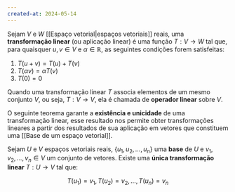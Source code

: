 ```yaml
---
created-at: 2024-05-14
---
```


Sejam $V$ e $W$ [[Espaço vetorial|espaços vetoriais]] reais, uma **transformação linear** (ou aplicação linear) é uma função $T: V \to W$ tal que, para quaisquer $u, v \in V$ e $\alpha \in \mathbb{R}$, as seguintes condições forem satisfeitas:

1.  $T(u+v) = T(u) + T(v)$
2.  $T(\alpha v) = \alpha T(v)$
3.  $T(0) = 0$

Quando uma transformação linear $T$ associa elementos de um mesmo conjunto $V$, ou seja, $T: V \to V$, ela é chamada de **operador linear** sobre $V$.

O seguinte teorema garante a **existência e unicidade** de uma transformação linear, esse resultado nos permite obter transformações lineares a partir dos resultados de sua aplicação em vetores que constituem uma [[Base de um espaço vetorial]].

Sejam $U$ e $V$ espaços vetoriais reais, $\{u_1, u_2, \dots, u_n\}$ uma **base** de $U$ e $v_1, v_2, \dots, v_n \in V$ um conjunto de vetores. Existe uma **única transformação linear** $T: U \to V$ tal que:

$$T(u_1) = v_1, T(u_2) = v_2, \dots, T(u_n) = v_n$$
